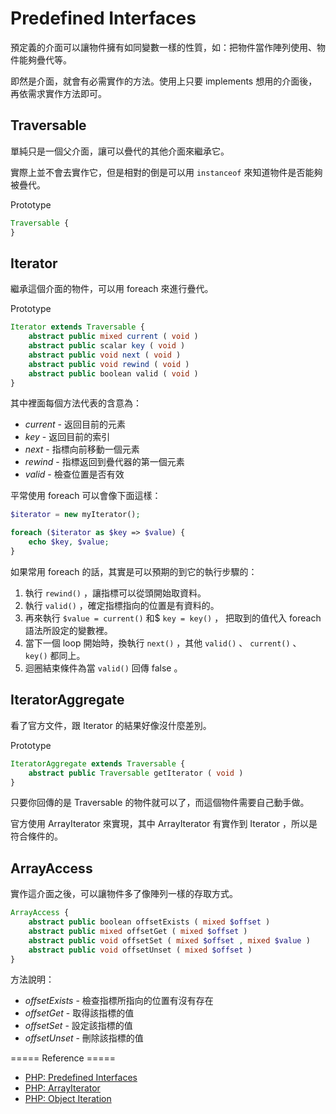 Predefined Interfaces
=====================

預定義的介面可以讓物件擁有如同變數一樣的性質，如：把物件當作陣列使用、物件能夠疊代等。

即然是介面，就會有必需實作的方法。使用上只要 implements 想用的介面後，再依需求實作方法即可。

Traversable
-----------

單純只是一個父介面，讓可以疊代的其他介面來繼承它。

實際上並不會去實作它，但是相對的倒是可以用 `instanceof` 來知道物件是否能夠被疊代。

Prototype

```php
Traversable {
}
```

Iterator
--------

繼承這個介面的物件，可以用 foreach 來進行疊代。

Prototype

```php
Iterator extends Traversable {
    abstract public mixed current ( void )
    abstract public scalar key ( void )
    abstract public void next ( void )
    abstract public void rewind ( void )
    abstract public boolean valid ( void )
}
```

其中裡面每個方法代表的含意為：

* *current* - 返回目前的元素
* *key* - 返回目前的索引
* *next* - 指標向前移動一個元素
* *rewind* - 指標返回到疊代器的第一個元素
* *valid* - 檢查位置是否有效

平常使用 foreach 可以會像下面這樣：

```php
$iterator = new myIterator();

foreach ($iterator as $key => $value) {
    echo $key, $value;
}
```

如果常用 foreach 的話，其實是可以預期的到它的執行步驟的：

1. 執行 `rewind()` ，讓指標可以從頭開始取資料。
2. 執行 `valid()` ，確定指標指向的位置是有資料的。
3. 再來執行 `$value = current()` 和$ `key = key()` ， 把取到的值代入 foreach 語法所設定的變數裡。
4. 當下一個 loop 開始時，換執行 `next()` ，其他 `valid()` 、 `current()` 、 `key()` 都同上。
5. 迴圈結束條件為當 `valid()` 回傳 false 。

IteratorAggregate
-----------------

看了官方文件，跟 Iterator 的結果好像沒什麼差別。

Prototype

```php
IteratorAggregate extends Traversable {
    abstract public Traversable getIterator ( void )
}
```

只要你回傳的是 Traversable 的物件就可以了，而這個物件需要自己動手做。

官方使用 ArrayIterator 來實現，其中 ArrayIterator 有實作到 Iterator ，所以是符合條件的。

ArrayAccess
-----------

實作這介面之後，可以讓物件多了像陣列一樣的存取方式。

```php
ArrayAccess {
    abstract public boolean offsetExists ( mixed $offset )
    abstract public mixed offsetGet ( mixed $offset )
    abstract public void offsetSet ( mixed $offset , mixed $value )
    abstract public void offsetUnset ( mixed $offset )
}
```

方法說明：

* *offsetExists* - 檢查指標所指向的位置有沒有存在
* *offsetGet* - 取得該指標的值
* *offsetSet* - 設定該指標的值
* *offsetUnset* - 刪除該指標的值

===== Reference =====

* [PHP: Predefined Interfaces](http://www.php.net/manual/en/reserved.interfaces.php)
* [PHP: ArrayIterator](http://www.php.net/manual/en/class.arrayaccess.php)
* [PHP: Object Iteration](http://www.php.net/manual/en/language.oop5.iterations.php)
